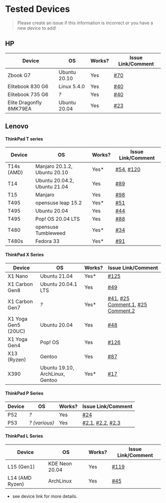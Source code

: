 # Tested Devices

> Please create an issue if this information is incorrect or you have a new device to add!

## HP

| Device                  | OS           | Works? | Issue Link/Comment                                           |
| ----------------------- | ------------ | ------ | ------------------------------------------------------------ |
| Zbook G7                | Ubuntu 20.10 | Yes    | [#70](https://github.com/xmm7360/xmm7360-pci/issues/70#issue-810595315) |
| Elitebook 830 G6        | Linux 5.4.0  | Yes    | [#40](https://github.com/xmm7360/xmm7360-pci/issues/40)      |
| Elitebook 735 G6        | *?*          | Yes    | [#40](https://github.com/xmm7360/xmm7360-pci/issues/40)      |
| Elite Dragonfly 8MK79EA | Ubuntu 20.04 | Yes    | [#23](https://github.com/xmm7360/xmm7360-pci/issues/23)      |

## Lenovo

#### ThinkPad T series


| Device     | OS                           | Works? | Issue Link/Comment                                           |
| ---------- | ---------------------------- | ------ | ------------------------------------------------------------ |
| T14s (AMD) | Manjaro 20.1.2, Ubuntu 20.10 | Yes*   | [#54](https://github.com/xmm7360/xmm7360-pci/issues/54), [#120](https://github.com/xmm7360/xmm7360-pci/issues/120) |
| T14        | Ubuntu 20.04.2, Ubuntu 21.04 | Yes    | [#89](https://github.com/xmm7360/xmm7360-pci/issues/89)      |
| T15        | Manjaro                      | Yes    | [#98](https://github.com/xmm7360/xmm7360-pci/issues/98)      |
| T495       | opensuse leap 15.2           | Yes*   | [#51](https://github.com/xmm7360/xmm7360-pci/issues/51)      |
| T495       | Ubuntu 20.04                 | Yes    | [#44](https://github.com/xmm7360/xmm7360-pci/issues/44)      |
| T495       | Pop! OS 20.04 LTS            | Yes    | [#88](https://github.com/xmm7360/xmm7360-pci/issues/88)      |
| T480       | opensuse Tumbleweed          | Yes*   | [#34](https://github.com/xmm7360/xmm7360-pci/issues/34#issuecomment-608655279) |
| T480s      | Fedora 33                    | Yes*   | [#91](https://github.com/xmm7360/xmm7360-pci/issues/91)      |

#### ThinkPad X Series

| Device              | OS                              | Works? | Issue Link/Comment                                           |
| ------------------- | ------------------------------- | ------ | ------------------------------------------------------------ |
| X1 Nano             | Ubuntu 21.04                    | Yes*   | [#125](https://github.com/xmm7360/xmm7360-pci/issues/125)    |
| X1 Carbon Gen8      | Ubuntu 20.04.1 LTS              | Yes    | [#49](https://github.com/xmm7360/xmm7360-pci/issues/49)      |
| X1 Carbon Gen7      | *?*                             | Yes*   | [#41](https://github.com/xmm7360/xmm7360-pci/issues/41), [#25 Comment.1](https://github.com/xmm7360/xmm7360-pci/issues/25#issuecomment-590215108), [#25 Comment.2](https://github.com/xmm7360/xmm7360-pci/issues/25#issuecomment-721506784) |
| X1 Yoga Gen5 (20UC) | Ubuntu 20.04                    | Yes    | [#48](https://github.com/xmm7360/xmm7360-pci/issues/48)      |
| X1 Yoga Gen4        | Pop! OS                         | Yes    | [#126](https://github.com/xmm7360/xmm7360-pci/issues/126)    |
| X13 (Ryzen)         | Gentoo                          | Yes    | [#87](https://github.com/xmm7360/xmm7360-pci/issues/87)      |
| X390                | Ubuntu 19.10, ArchLinux, Gentoo | Yes*   | [#17](https://github.com/xmm7360/xmm7360-pci/issues/17)      |

#### ThinkPad P Series

| Device | OS            | Works? | Issue Link/Comment                                           |
| ------ | ------------- | ------ | ------------------------------------------------------------ |
| P52    | *?*           | Yes    | [#24](https://github.com/xmm7360/xmm7360-pci/issues/24)      |
| P53    | *? (various)* | Yes    | [#2.1](https://github.com/xmm7360/xmm7360-pci/issues/2#issuecomment-574969366), [#2.2](https://github.com/xmm7360/xmm7360-pci/issues/2#issuecomment-605488944), [#2.3](https://github.com/xmm7360/xmm7360-pci/issues/2#issuecomment-713308447) |

#### ThinkPad L Series

| Device          | OS             | Works? | Issue Link/Comment                                        |
| --------------- | -------------- | ------ | --------------------------------------------------------- |
| L15 (Gen1)      | KDE Neon 20.04 | Yes    | [#119](https://github.com/xmm7360/xmm7360-pci/issues/119) |
| L14 (AMD Ryzen) | ArchLinux      | Yes    | [#45](https://github.com/xmm7360/xmm7360-pci/issues/45)   |

* see device link for more details.

